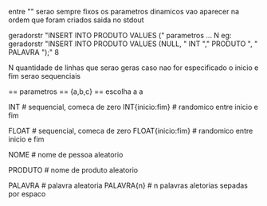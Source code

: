 
entre "" serao sempre fixos
os parametros dinamicos vao aparecer na ordem que foram criados
saida no stdout


geradorstr "INSERT INTO PRODUTO VALUES (" parametros ... N
eg: geradorstr "INSERT INTO PRODUTO VALUES (NULL, " INT "," PRODUTO ", " PALAVRA ");" 8

N quantidade de linhas que serao geras
caso nao for especificado o inicio e fim serao sequenciais


== parametros ==
{a,b,c} == escolha a a

INT                    # sequencial, comeca de zero
INT{inicio:fim}        # randomico entre inicio e fim

FLOAT                  # sequencial, comeca de zero
FLOAT{inicio:fim}      # randomico entre inicio e fim

NOME                   # nome de pessoa aleatorio

PRODUTO                # nome de produto aleatorio

PALAVRA                # palavra aleatoria
PALAVRA{n}             # n palavras aletorias sepadas por espaco
